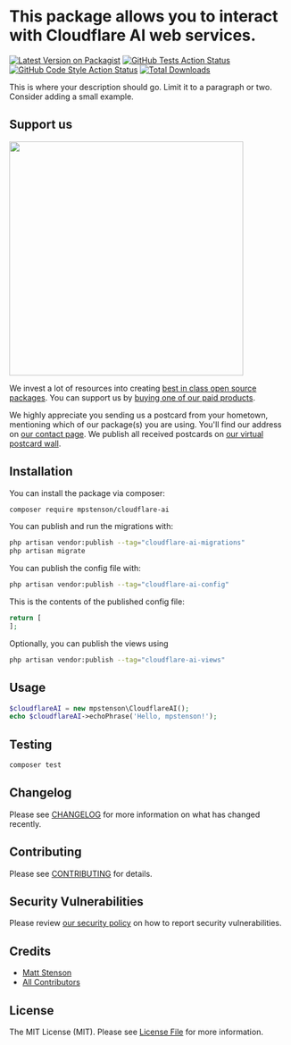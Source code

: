 # This package allows you to interact with Cloudflare AI web services.

[![Latest Version on Packagist](https://img.shields.io/packagist/v/mpstenson/cloudflare-ai.svg?style=flat-square)](https://packagist.org/packages/mpstenson/cloudflare-ai)
[![GitHub Tests Action Status](https://img.shields.io/github/actions/workflow/status/mpstenson/cloudflare-ai/run-tests.yml?branch=main&label=tests&style=flat-square)](https://github.com/mpstenson/cloudflare-ai/actions?query=workflow%3Arun-tests+branch%3Amain)
[![GitHub Code Style Action Status](https://img.shields.io/github/actions/workflow/status/mpstenson/cloudflare-ai/fix-php-code-style-issues.yml?branch=main&label=code%20style&style=flat-square)](https://github.com/mpstenson/cloudflare-ai/actions?query=workflow%3A"Fix+PHP+code+style+issues"+branch%3Amain)
[![Total Downloads](https://img.shields.io/packagist/dt/mpstenson/cloudflare-ai.svg?style=flat-square)](https://packagist.org/packages/mpstenson/cloudflare-ai)

This is where your description should go. Limit it to a paragraph or two. Consider adding a small example.

## Support us

[<img src="https://github-ads.s3.eu-central-1.amazonaws.com/cloudflare-ai.jpg?t=1" width="419px" />](https://spatie.be/github-ad-click/cloudflare-ai)

We invest a lot of resources into creating [best in class open source packages](https://spatie.be/open-source). You can support us by [buying one of our paid products](https://spatie.be/open-source/support-us).

We highly appreciate you sending us a postcard from your hometown, mentioning which of our package(s) you are using. You'll find our address on [our contact page](https://spatie.be/about-us). We publish all received postcards on [our virtual postcard wall](https://spatie.be/open-source/postcards).

## Installation

You can install the package via composer:

```bash
composer require mpstenson/cloudflare-ai
```

You can publish and run the migrations with:

```bash
php artisan vendor:publish --tag="cloudflare-ai-migrations"
php artisan migrate
```

You can publish the config file with:

```bash
php artisan vendor:publish --tag="cloudflare-ai-config"
```

This is the contents of the published config file:

```php
return [
];
```

Optionally, you can publish the views using

```bash
php artisan vendor:publish --tag="cloudflare-ai-views"
```

## Usage

```php
$cloudflareAI = new mpstenson\CloudflareAI();
echo $cloudflareAI->echoPhrase('Hello, mpstenson!');
```

## Testing

```bash
composer test
```

## Changelog

Please see [CHANGELOG](CHANGELOG.md) for more information on what has changed recently.

## Contributing

Please see [CONTRIBUTING](CONTRIBUTING.md) for details.

## Security Vulnerabilities

Please review [our security policy](../../security/policy) on how to report security vulnerabilities.

## Credits

- [Matt Stenson](https://github.com/mpstenson)
- [All Contributors](../../contributors)

## License

The MIT License (MIT). Please see [License File](LICENSE.md) for more information.
